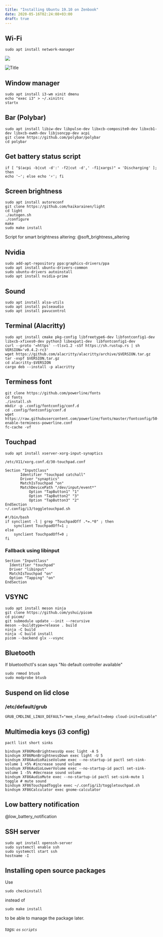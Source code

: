 ```yaml
---
title: "Installing Ubuntu 19.10 on Zenbook"
date: 2020-05-16T02:24:08+03:00
draft: true
---
```


## Wi-Fi
```
sudo apt install network-manager
```

![](https://oplachko.com:500//uploads/upload_d0d16f053a31874363f229b3f4ce99a6.png)

![](https://oplachko.com:500//uploads/upload_d0d16f053a31874363f229b3f4ce99a6.png "Title")

## Window manager
```
sudo apt install i3-wm xinit dmenu
echo "exec i3" > ~/.xinitrc
startx
```


## Bar (Polybar)
```
sudo apt install libiw-dev libpulse-dev libxcb-composite0-dev libxcb1-dev libxcb-ewmh-dev libjsoncpp-dev acpi
git clone https://github.com/polybar/polybar
cd polybar
```


## Get battery status script
```
if [ "$(acpi -b|cut -d':' -f2|cut -d',' -f1|xargs)" = 'Discharging' ]; then 
echo '—'; else echo '⚡'; fi
```


## Screen brightness
```
sudo apt install autoreconf
git clone https://github.com/haikarainen/light
cd light
./autogen.sh 
./configure
make
sudo make install
```

Script for smart brightness altering: @soft_brightness_altering


## Nvidia
```
sudo add-apt-repository ppa:graphics-drivers/ppa
sudo apt install ubuntu-drivers-common
sudo ubuntu-drivers autoinstall
sudo apt install nvidia-prime
```


## Sound
```
sudo apt install alsa-utils
sudo apt install pulseaudio
sudo apt install pavucontrol
```


## Terminal (Alacritty)
```
sudo apt install cmake pkg-config libfreetype6-dev libfontconfig1-dev libxcb-xfixes0-dev python3 libexpat1-dev  libfontconfig1-dev
curl --proto '=https' --tlsv1.2 -sSf https://sh.rustup.rs | sh
VERSION='v0.4.2-rc3'
wget https://github.com/alacritty/alacritty/archive/$VERSION.tar.gz
tar -xvpf $VERSION.tar.gz
cd alacritty-$VERSION
cargo deb --install -p alacritty
```


## Terminess font
```
git clone https://github.com/powerline/fonts
cd fonts
./install.sh
mkdir -p .config/fontconfig/conf.d
cd .config/fontconfig/conf.d
wget https://raw.githubusercontent.com/powerline/fonts/master/fontconfig/50-enable-terminess-powerline.conf
fc-cache -vf
```


## Touchpad
```
sudo apt install xserver-xorg-input-synaptics

/etc/X11/xorg.conf.d/30-touchpad.conf

Section "InputClass"
       Identifier "touchpad catchall"
       Driver "synaptics"
       MatchIsTouchpad "on"
       MatchDevicePath "/dev/input/event*"
           Option "TapButton1" "1"
           Option "TapButton2" "3"
           Option "TapButton3" "2"
EndSection
~/.config/i3/toggletouchpad.sh

#!/bin/bash
if synclient -l | grep "TouchpadOff .*=.*0" ; then
    synclient TouchpadOff=1 ;
else
    synclient TouchpadOff=0 ;
fi
```


### Fallback using libinput
```
Section "InputClass"   
  Identifier "touchpad"  
  Driver "libinput"  
  MatchIsTouchpad "on"  
  Option "Tapping" "on"  
EndSection
```


## VSYNC
```
sudo apt install meson ninja
git clone https://github.com/yshui/picom
cd picom/
git submodule update --init --recursive
meson --buildtype=release . build
ninja -C build
ninja -C build install
picom --backend glx --vsync
```


## Bluetooth
If bluetoothctl's scan says "No default controller available"
```
sudo rmmod btusb
sudo modprobe btusb
```


## Suspend on lid close

### /etc/default/grub
```
GRUB_CMDLINE_LINUX_DEFAULT="mem_sleep_default=deep cloud-init=disable"
```


## Multimedia keys (i3 config)
```
pactl list short sinks

bindsym XF86MonBrightnessUp exec light -A 5
bindsym XF86MonBrightnessDown exec light -U 5
bindsym XF86AudioRaiseVolume exec --no-startup-id pactl set-sink-volume 1 +5% #increase sound volume
bindsym XF86AudioLowerVolume exec --no-startup-id pactl set-sink-volume 1 -5% #decrease sound volume
bindsym XF86AudioMute exec --no-startup-id pactl set-sink-mute 1 toggle # mute sound
bindsym XF86TouchpadToggle exec ~/.config/i3/toggletouchpad.sh
bindsym XF86Calculator exec gnome-calculator
```


## Low battery notification

@low_battery_notification


## SSH server

```
sudo apt install openssh-server
sudo systemctl enable ssh
sudo systemctl start ssh
hostname -I
```

## Installing open source packages

Use

```
sudo checkinstall
```

instead of

```
sudo make install
```

to be able to manage the package later.


###### tags: `os` `scripts`

